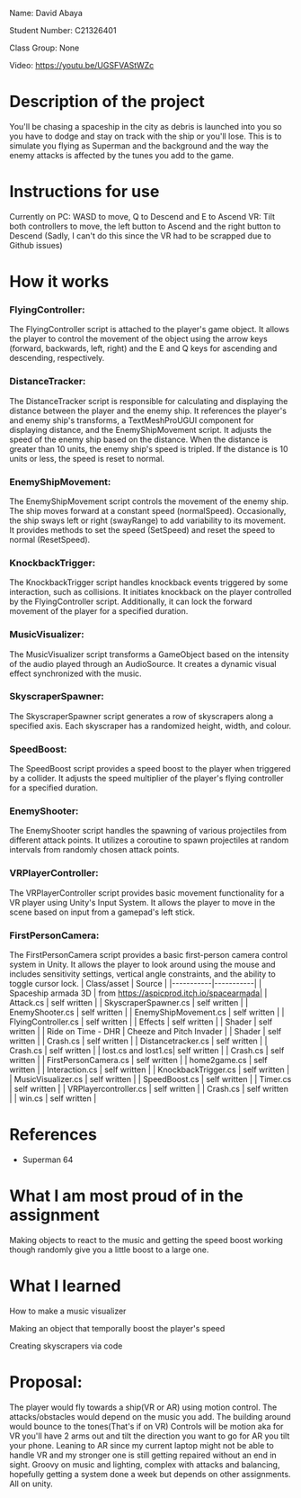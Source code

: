 Name: David Abaya

Student Number: C21326401

Class Group: None

Video: https://youtu.be/UGSFVAStWZc

# Description of the project
You'll be chasing a spaceship in the city as debris is launched into you so you have to dodge and stay on track with the ship or you'll lose. This is to simulate you flying as Superman and the background and the way the enemy attacks is affected by the tunes you add to the game.
# Instructions for use
Currently on PC: WASD to move, Q to Descend and E to Ascend
VR: Tilt both controllers to move, the left button to Ascend and the right button to Descend (Sadly, I can't do this since the VR had to be scrapped due to Github issues)
# How it works
### FlyingController:
The FlyingController script is attached to the player's game object.
It allows the player to control the movement of the object using the arrow keys (forward, backwards, left, right) and the E and Q keys for ascending and descending, respectively.

### DistanceTracker:
The DistanceTracker script is responsible for calculating and displaying the distance between the player and the enemy ship.
It references the player's and enemy ship's transforms, a TextMeshProUGUI component for displaying distance, and the EnemyShipMovement script.
It adjusts the speed of the enemy ship based on the distance. When the distance is greater than 10 units, the enemy ship's speed is tripled. If the distance is 10 units or less, the speed is reset to normal.

### EnemyShipMovement:
The EnemyShipMovement script controls the movement of the enemy ship.
The ship moves forward at a constant speed (normalSpeed).
Occasionally, the ship sways left or right (swayRange) to add variability to its movement.
It provides methods to set the speed (SetSpeed) and reset the speed to normal (ResetSpeed).

### KnockbackTrigger:
The KnockbackTrigger script handles knockback events triggered by some interaction, such as collisions.
It initiates knockback on the player controlled by the FlyingController script.
Additionally, it can lock the forward movement of the player for a specified duration.
### MusicVisualizer:
The MusicVisualizer script transforms a GameObject based on the intensity of the audio played through an AudioSource. It creates a dynamic visual effect synchronized with the music.

### SkyscraperSpawner:
The SkyscraperSpawner script generates a row of skyscrapers along a specified axis. Each skyscraper has a randomized height, width, and colour.

### SpeedBoost:
The SpeedBoost script provides a speed boost to the player when triggered by a collider. It adjusts the speed multiplier of the player's flying controller for a specified duration.

### EnemyShooter:
The EnemyShooter script handles the spawning of various projectiles from different attack points. It utilizes a coroutine to spawn projectiles at random intervals from randomly chosen attack points.

### VRPlayerController:
The VRPlayerController script provides basic movement functionality for a VR player using Unity's Input System. It allows the player to move in the scene based on input from a gamepad's left stick.

### FirstPersonCamera:
The FirstPersonCamera script provides a basic first-person camera control system in Unity. It allows the player to look around using the mouse and includes sensitivity settings, vertical angle constraints, and the ability to toggle cursor lock.
| Class/asset | Source |
|-----------|-----------|
| Spaceship armada 3D | from https://aspicprod.itch.io/spacearmada|
| Attack.cs | self written |
| SkyscraperSpawner.cs | self written |
| EnemyShooter.cs | self written |
| EnemyShipMovement.cs | self written |
| FlyingController.cs | self written |
| Effects | self written |
| Shader | self written |
|  Ride on Time - DHR | Cheeze and Pitch Invader |
| Shader | self written |
| Crash.cs | self written |
| Distancetracker.cs | self written |
| Crash.cs | self written |
| lost.cs and lost1.cs| self written |
| Crash.cs | self written |
| FirstPersonCamera.cs | self written |
| home2game.cs | self written |
| Interaction.cs | self written |
| KnockbackTrigger.cs | self written |
| MusicVisualizer.cs | self written |
| SpeedBoost.cs | self written |
| Timer.cs | self written |
| VRPlayercontroller.cs | self written |
| Crash.cs | self written |
| win.cs | self written |
# References
* Superman 64
 # What I am most proud of in the assignment
 Making objects to react to the music and getting the speed boost working though randomly give you a little boost to a large one.

# What I learned
How to make a music visualizer

Making an object that temporally boost the player's speed

Creating skyscrapers via code

# Proposal:
The player would fly towards a ship(VR or AR) using motion control. The attacks/obstacles would depend on the music you add. The building around would bounce to the tones(That's if on VR) Controls will be motion aka for VR you'll have 2 arms out and tilt the direction you want to go for AR you tilt your phone. Leaning to AR since my current laptop might not be able to handle VR and my stronger one is still getting repaired without an end in sight. Groovy on music and lighting, complex with attacks and balancing, hopefully getting a system done a week but depends on other assignments. All on unity.
